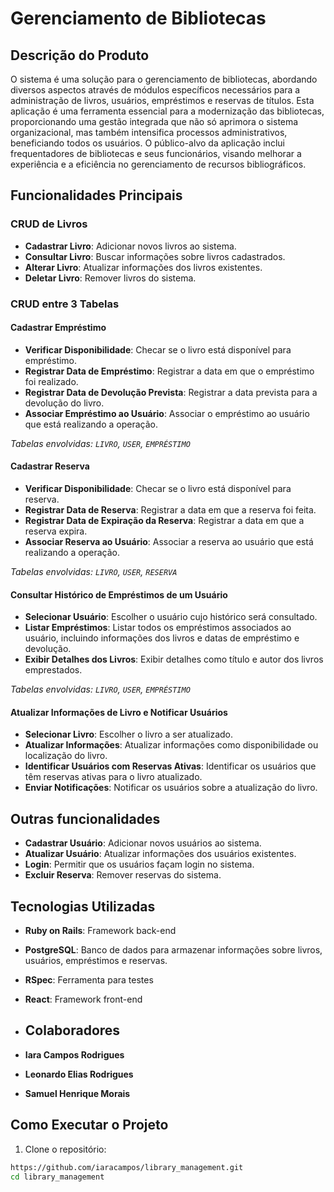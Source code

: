 ﻿
# Gerenciamento de Bibliotecas

## Descrição do Produto
O sistema é uma solução para o gerenciamento de bibliotecas, abordando diversos aspectos através de módulos específicos necessários para a administração de livros, usuários, empréstimos e reservas de títulos. Esta aplicação é uma ferramenta essencial para a modernização das bibliotecas, proporcionando uma gestão integrada que não só aprimora o sistema organizacional, mas também intensifica processos administrativos, beneficiando todos os usuários. O público-alvo da aplicação inclui frequentadores de bibliotecas e seus funcionários, visando melhorar a experiência e a eficiência no gerenciamento de recursos bibliográficos.

## Funcionalidades Principais

### CRUD de Livros
- **Cadastrar Livro**: Adicionar novos livros ao sistema.
- **Consultar Livro**: Buscar informações sobre livros cadastrados.
- **Alterar Livro**: Atualizar informações dos livros existentes.
- **Deletar Livro**: Remover livros do sistema.

### CRUD entre 3 Tabelas

#### Cadastrar Empréstimo
- **Verificar Disponibilidade**: Checar se o livro está disponível para empréstimo.
- **Registrar Data de Empréstimo**: Registrar a data em que o empréstimo foi realizado.
- **Registrar Data de Devolução Prevista**: Registrar a data prevista para a devolução do livro.
- **Associar Empréstimo ao Usuário**: Associar o empréstimo ao usuário que está realizando a operação.

*Tabelas envolvidas: `LIVRO`, `USER`, `EMPRÉSTIMO`*

#### Cadastrar Reserva
- **Verificar Disponibilidade**: Checar se o livro está disponível para reserva.
- **Registrar Data de Reserva**: Registrar a data em que a reserva foi feita.
- **Registrar Data de Expiração da Reserva**: Registrar a data em que a reserva expira.
- **Associar Reserva ao Usuário**: Associar a reserva ao usuário que está realizando a operação.

*Tabelas envolvidas: `LIVRO`, `USER`, `RESERVA`*

#### Consultar Histórico de Empréstimos de um Usuário
- **Selecionar Usuário**: Escolher o usuário cujo histórico será consultado.
- **Listar Empréstimos**: Listar todos os empréstimos associados ao usuário, incluindo informações dos livros e datas de empréstimo e devolução.
- **Exibir Detalhes dos Livros**: Exibir detalhes como título e autor dos livros emprestados.

*Tabelas envolvidas: `LIVRO`, `USER`, `EMPRÉSTIMO`*

#### Atualizar Informações de Livro e Notificar Usuários
- **Selecionar Livro**: Escolher o livro a ser atualizado.
- **Atualizar Informações**: Atualizar informações como disponibilidade ou localização do livro.
- **Identificar Usuários com Reservas Ativas**: Identificar os usuários que têm reservas ativas para o livro atualizado.
- **Enviar Notificações**: Notificar os usuários sobre a atualização do livro.

## Outras funcionalidades
- **Cadastrar Usuário**: Adicionar novos usuários ao sistema.
- **Atualizar Usuário**: Atualizar informações dos usuários existentes.
- **Login**: Permitir que os usuários façam login no sistema.
- **Excluir Reserva**: Remover reservas do sistema.

## Tecnologias Utilizadas
- **Ruby on Rails**: Framework back-end 
- **PostgreSQL**: Banco de dados para armazenar informações sobre livros, usuários, empréstimos e reservas.
- **RSpec**: Ferramenta para testes 
- **React**: Framework front-end
  
- ## Colaboradores

- **Iara Campos Rodrigues**
- **Leonardo Elias Rodrigues**
- **Samuel Henrique Morais**



## Como Executar o Projeto 

1. Clone o repositório: 
```bash
https://github.com/iaracampos/library_management.git
cd library_management


